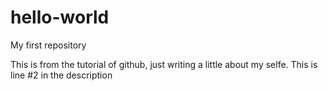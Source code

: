 # hello-world
My first repository

This is from the tutorial of github, just writing a little about my selfe.
This is line #2 in the description

